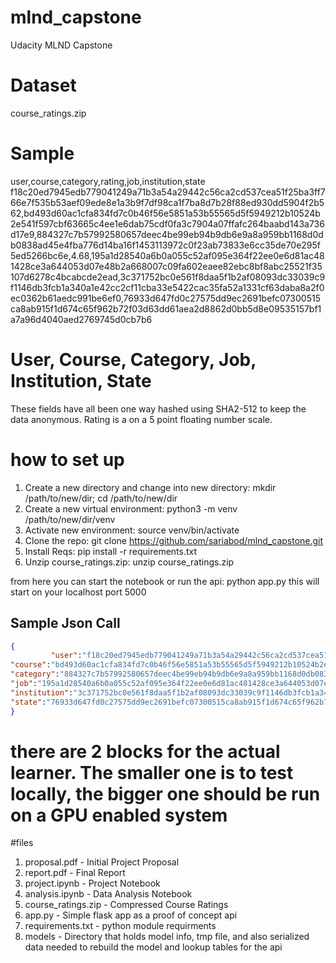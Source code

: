 # mlnd_capstone
Udacity MLND Capstone

# Dataset #
course_ratings.zip

# Sample #
user,course,category,rating,job,institution,state
f18c20ed7945edb779041249a71b3a54a29442c56ca2cd537cea51f25ba3ff766e7f535b53aef09ede8e1a3b9f7df98ca1f7ba8d7b28f88ed930dd5904f2b562,bd493d60ac1cfa834fd7c0b46f56e5851a53b55565d5f5949212b10524b2e541f597cbf63665c4ee1e6dab75cdf0fa3c7904a07ffafc264baabd143a736d17e9,884327c7b57992580657deec4be99eb94b9db6e9a8a959bb1168d0db0838ad45e4fba776d14ba16f1453113972c0f23ab73833e6cc35de70e295f5ed5266bc6e,4.68,195a1d28540a6b0a055c52af095e364f22ee0e6d81ac481428ce3a644053d07e48b2a668007c09fa602eaee82ebc8bf8abc25521f35107d6278c4bcabcde2ead,3c371752bc0e561f8daa5f1b2af08093dc33039c9f1146db3fcb1a340a1e42cc2cf11cba33e5422cac35fa52a1331cf63daba8a2f0ec0362b61aedc991be6ef0,76933d647fd0c27575dd9ec2691befc07300515ca8ab915f1d674c65f962b72f03d63dd61aea2d8862d0bb5d8e09535157bf1a7a96d4040aed2769745d0cb7b6

# User, Course, Category, Job, Institution, State #
These fields have all been one way hashed using SHA2-512 to keep the data anonymous. Rating is a on a 5 point floating number scale.

# how to set up
1. Create a new directory and change into new directory: mkdir /path/to/new/dir; cd /path/to/new/dir
2. Create a new virtual environment:  python3 -m venv /path/to/new/dir/venv
3. Activate new environment: source venv/bin/activate
4. Clone the repo: git clone https://github.com/sariabod/mlnd_capstone.git
5. Install Reqs: pip install -r requirements.txt
6. Unzip course_ratings.zip: unzip course_ratings.zip

from here you can start the notebook or run the api: python app.py
this will start on your localhost port 5000

## Sample Json Call ##
```json
{
	     "user":"f18c20ed7945edb779041249a71b3a54a29442c56ca2cd537cea51f25ba3ff766e7f535b53aef09ede8e1a3b9f7df98ca1f7ba8d7b28f88ed930dd5904f2b562",
"course":"bd493d60ac1cfa834fd7c0b46f56e5851a53b55565d5f5949212b10524b2e541f597cbf63665c4ee1e6dab75cdf0fa3c7904a07ffafc264baabd143a736d17e9",
"category":"884327c7b57992580657deec4be99eb94b9db6e9a8a959bb1168d0db0838ad45e4fba776d14ba16f1453113972c0f23ab73833e6cc35de70e295f5ed5266bc6e",
"job":"195a1d28540a6b0a055c52af095e364f22ee0e6d81ac481428ce3a644053d07e48b2a668007c09fa602eaee82ebc8bf8abc25521f35107d6278c4bcabcde2ead",
"institution":"3c371752bc0e561f8daa5f1b2af08093dc33039c9f1146db3fcb1a340a1e42cc2cf11cba33e5422cac35fa52a1331cf63daba8a2f0ec0362b61aedc991be6ef0",
"state":"76933d647fd0c27575dd9ec2691befc07300515ca8ab915f1d674c65f962b72f03d63dd61aea2d8862d0bb5d8e09535157bf1a7a96d4040aed2769745d0cb7b6"
}
```

# there are 2 blocks for the actual learner. The smaller one is to test locally, the bigger one should be run on a GPU enabled system

#files
1. proposal.pdf - Initial Project Proposal
2. report.pdf - Final Report
3. project.ipynb - Project Notebook
4. analysis.ipynb - Data Analysis Notebook
5. course_ratings.zip - Compressed Course Ratings
6. app.py - Simple flask app as a proof of concept api
7. requirements.txt - python module requirments 
8. models - Directory that holds model info, tmp file, and also serialized data needed to rebuild the model and lookup tables for the api


